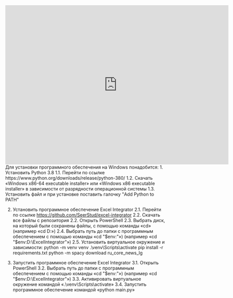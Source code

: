 <iframe src="https://1drv.ms/p/c/0ec32440db59ff28/IQTifHtv7MSyT6EItpjCJcxsAX8t-2u96w0w7YHN5UXlfzs?em=2&amp;wdAr=1.7777777777777777" width="700px" height="500px" frameborder="0">Это внедренный презентация <a target="_blank" href="https://office.com">Microsoft Office</a> на платформе <a target="_blank" href="https://office.com/webapps">Office</a>.</iframe>
Для установки программного обеспечения на Windows понадобится:
1. Установить Python 3.8
1.1. Перейти по ссылке https://www.python.org/downloads/release/python-380/
1.2. Скачать «Windows x86-64 executable installer» или «Windows x86 executable installer» в зависимости от разрядности операционной системы
1.3. Установить файл и при установке поставить галочку "Add Python to PATH"

2. Установить программное обеспечение Excel Integrator
2.1. Перейти по ссылке https://github.com/SeerStud/excel-integrator
2.2. Скачать все файлы с репозитория
2.2. Открыть PowerShell
2.3. Выбрать диск, на который были сохранены файлы, с помощью команды «cd» (например «cd D:»)
2.4. Выбрать путь до папки с программным обеспечением с помощью команды «cd "$env:"») (например «cd "$env:D:\ExcelIntegrator"»)
2.5. Установить виртуальное окружение и зависимости:
python -m venv venv
.\venv\Scripts\activate
pip install -r requirements.txt
python -m spacy download ru_core_news_lg

3. Запустить программное обеспечение Excel Integrator
3.1. Открыть PowerShell
3.2. Выбрать путь до папки с программным обеспечением с помощью команды «cd "$env:"») (например  «cd "$env:D:\ExcelIntegrator"»)
3.3. Активировать виртуальное окружение командой «.\venv\Scripts\activate»
3.4. Запустить программное обеспечение командой «python main.py»
